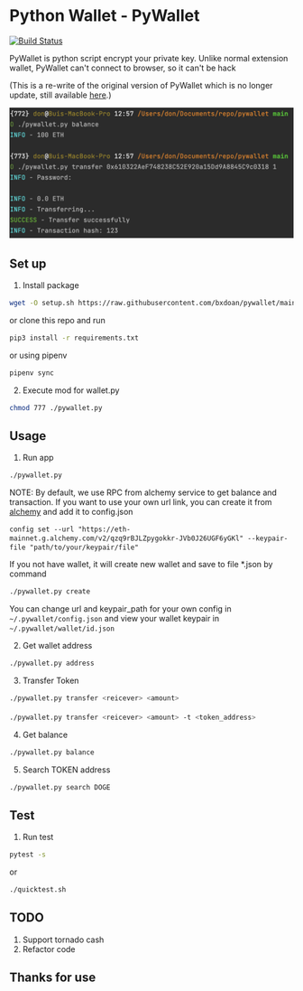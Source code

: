 # Python Wallet - PyWallet

[![Build Status](https://github.com/bxdoan/pywallet/actions/workflows/main.yml/badge.svg)](https://github.com/bxdoan/pywallet/actions/workflows/main.yml/badge.svg)


PyWallet is python script encrypt your private key. Unlike normal extension wallet, PyWallet can't connect to browser, 
so it can't be hack

(This is a re-write of the original version of PyWallet which is no longer update, still available [here](https://github.com/bui-duc-huy/tartarus-wallet).)

![alt text](./assets/preview.png)

## Set up
1. Install package
```sh
wget -O setup.sh https://raw.githubusercontent.com/bxdoan/pywallet/main/script/setup.sh && chmod +x setup.sh && ./setup.sh
```

or clone this repo and run
```sh
pip3 install -r requirements.txt

```
or using pipenv
```sh
pipenv sync
```

2. Execute mod for wallet.py
```sh
chmod 777 ./pywallet.py
```

## Usage
1. Run app
```sh
./pywallet.py
```
NOTE:
By default, we use RPC from alchemy service to get balance and transaction. If you want to use your own url link,
you can create it from [alchemy](./docs/alchemy.md) and add it to config.json
```shell
config set --url "https://eth-mainnet.g.alchemy.com/v2/qzq9rBJLZpygokkr-JVb0J26UGF6yGKl" --keypair-file "path/to/your/keypair/file"
```

If you not have wallet, it will create new wallet and save to file *.json by command
```sh
./pywallet.py create
```
You can change url and keypair_path for your own config in `~/.pywallet/config.json` and view your wallet 
keypair in `~/.pywallet/wallet/id.json`

2. Get wallet address
```sh
./pywallet.py address
```

3. Transfer Token
```sh
./pywallet.py transfer <reicever> <amount>

./pywallet.py transfer <reicever> <amount> -t <token_address>
```

4. Get balance
```sh
./pywallet.py balance
```

5. Search TOKEN address
```sh
./pywallet.py search DOGE
```

## Test 
1. Run test 
```sh 
pytest -s
```

or 
```sh
./quicktest.sh
```

## TODO
1. Support tornado cash
2. Refactor code

## Thanks for use
